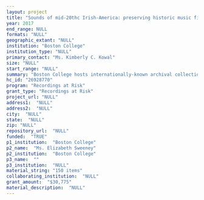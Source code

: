 ```yaml
--- 
layout: project 
title: "Sounds of mid-20thc Irish-America: preserving historic music field recordings for research access"
year: 2017
end_range: NULL
formats: "NULL"
geographic_extant: "NULL"
institution: "Boston College"
institution_type: "NULL"
primary_contact: "Ms. Kimberly C. Kowal"
size: "NULL"
start_range: "NULL"
summary: "Boston College hosts internationally-known archival collections supporting the study of lrish traditional music; two of these, the James W. Smith Irish Music Collection and Joe Lamont Irish Music Collection, include open-reel tapes of unpublished music representing a classic case of high-value research content inaccessible without digitization and preservation. The 1950s/60s music performances feature some of New York and Boston's most prominent Irish musicians at the time, and the informal nature and setting of the recordings - noncommercial \"jam sessions\" in public and private spaces - capture uniquely the time and spirit of this evolving musical genre. The recordings are presently inaccessible and at risk of loss, requiring professional attention. This project will treat and transfer 150 tapes; release descriptive metadata online; and publicize the importance of preservation and its value to musicologists, performers of Irish and folk music, and scholars of Irish-American history, cultural anthropology, and folkways of immigrant communities."
hc_id: "26928770"
program: "Recordings at Risk"
grant_type: "Recordings at Risk"
project_url: "NULL"
address1:  "NULL"
address2:  "NULL"
city:  "NULL"
state:  "NULL"
zip: "NULL"
repository_url:  "NULL"
funded:  "TRUE"
p1_institution:  "Boston College"
p2_name:  "Ms. Elizabeth Sweeney"
p2_institution:  "Boston College"
p3_name:  ""
p3_institution:  "NULL"
material_string: "150 items"
collaborating_institution:  "NULL"
grant_amount:  "$30,775"
material_description:  "NULL"
---
```

